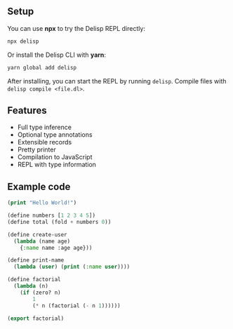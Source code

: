 ## Setup

You can use **npx** to try the Delisp REPL directly:

```sh
npx delisp
```

Or install the Delisp CLI with **yarn**:

```sh
yarn global add delisp
```

After installing, you can start the REPL by running `delisp`. Compile files with `delisp compile <file.dl>`.

## Features

- Full type inference
- Optional type annotations
- Extensible records
- Pretty printer
- Compilation to JavaScript
- REPL with type information

## Example code

```cl
(print "Hello World!")

(define numbers [1 2 3 4 5])
(define total (fold + numbers 0))

(define create-user
  (lambda (name age)
    {:name name :age age}))

(define print-name
  (lambda (user) (print (:name user))))

(define factorial
  (lambda (n)
    (if (zero? n)
        1
        (* n (factorial (- n 1))))))

(export factorial)
```
